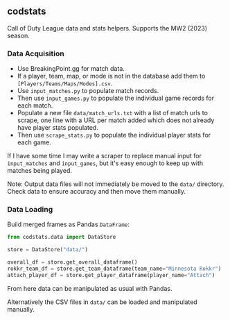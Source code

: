 ## codstats

Call of Duty League data and stats helpers. Supports the MW2 (2023) season.

### Data Acquisition

- Use BreakingPoint.gg for match data.
- If a player, team, map, or mode is not in the database add them to `[Players/Teams/Maps/Modes].csv`.
- Use `input_matches.py` to populate match records.
- Then use `input_games.py` to populate the individual game records for each match.
- Populate a new file `data/match_urls.txt` with a list of match urls to scrape, one line with a URL per match added which does not already have player stats populated.
- Then use `scrape_stats.py` to populate the individual player stats for each game.

If I have some time I may write a scraper to replace manual input for `input_matches` and `input_games`, but it's easy enough to keep up with matches being played.

Note: Output data files will not immediately be moved to the `data/` directory. Check data to ensure accuracy and then move them manually.

### Data Loading

Build merged frames as Pandas `DataFrame`:

```python
from codstats.data import DataStore

store = DataStore("data/")

overall_df = store.get_overall_dataframe()
rokkr_team_df = store.get_team_dataframe(team_name="Minnesota Rokkr")
attach_player_df = store.get_player_dataframe(player_name="Attach")
```

From here data can be manipulated as usual with Pandas.

Alternatively the CSV files in `data/` can be loaded and manipulated manually.
